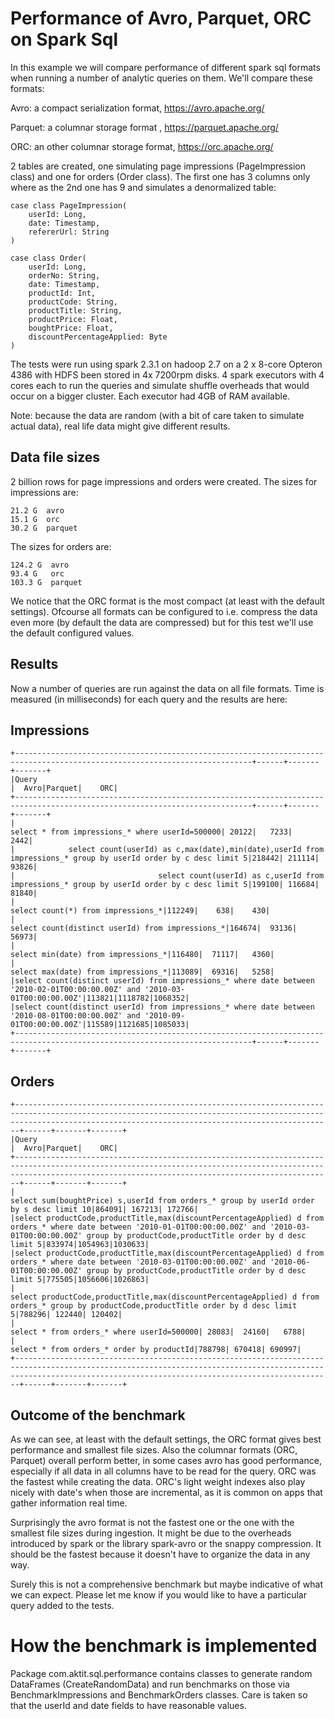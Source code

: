 # Performance of Avro, Parquet, ORC on Spark Sql

In this example we will compare performance of different spark sql formats when running a number of analytic queries on
them. We'll compare these formats:

Avro: a compact serialization format, https://avro.apache.org/

Parquet: a columnar storage format , https://parquet.apache.org/

ORC: an other columnar storage format, https://orc.apache.org/

2 tables are created, one simulating page impressions (PageImpression class) and one for orders (Order class). The first 
one has 3 columns only where as the 2nd one has 9 and simulates a denormalized table:

    case class PageImpression(
    	userId: Long,
    	date: Timestamp,
    	refererUrl: String
    )
    
    case class Order(
    	userId: Long,
    	orderNo: String,
    	date: Timestamp,
    	productId: Int,
    	productCode: String,
    	productTitle: String,
    	productPrice: Float,
    	boughtPrice: Float,
    	discountPercentageApplied: Byte
    )

The tests were run using spark 2.3.1 on hadoop 2.7 on a 2 x 8-core Opteron 4386 with HDFS been stored in 4x 7200rpm disks.
4 spark executors with 4 cores each to run the queries and simulate shuffle overheads that would occur on a bigger cluster. 
Each executor had 4GB of RAM available.
    
Note: because the data are random (with a bit of care taken to simulate actual data), real life data might give different
results.

## Data file sizes

2 billion rows for page impressions and orders were created. The sizes for impressions are:

    21.2 G  avro
    15.1 G  orc
    30.2 G  parquet

The sizes for orders are:

    124.2 G  avro
    93.4 G   orc
    103.3 G  parquet

We notice that the ORC format is the most compact (at least with the default settings). Ofcourse all formats can be
configured to i.e. compress the data even more (by default the data are compressed) but for this test we'll use the
default configured values.

## Results
Now a number of queries are run against the data on all file formats. Time is measured (in milliseconds) for each query
and the results are here:

## Impressions

    +---------------------------------------------------------------------------------------------------------------------------+------+-------+-------+
    |Query                                                                                                                      |  Avro|Parquet|    ORC|
    +---------------------------------------------------------------------------------------------------------------------------+------+-------+-------+
    |                                                                            select * from impressions_* where userId=500000| 20122|   7233|   2442|
    |            select count(userId) as c,max(date),min(date),userId from impressions_* group by userId order by c desc limit 5|218442| 211114|  93826|
    |                                select count(userId) as c,userId from impressions_* group by userId order by c desc limit 5|199100| 116684|  81840|
    |                                                                                         select count(*) from impressions_*|112249|    638|    430|
    |                                                                           select count(distinct userId) from impressions_*|164674|  93136|  56973|
    |                                                                                        select min(date) from impressions_*|116480|  71117|   4360|
    |                                                                                        select max(date) from impressions_*|113089|  69316|   5258|
    |select count(distinct userId) from impressions_* where date between '2010-02-01T00:00:00.00Z' and '2010-03-01T00:00:00.00Z'|113821|1118782|1068352|
    |select count(distinct userId) from impressions_* where date between '2010-08-01T00:00:00.00Z' and '2010-09-01T00:00:00.00Z'|115589|1121685|1085033|
    +---------------------------------------------------------------------------------------------------------------------------+------+-------+-------+

## Orders

    +-------------------------------------------------------------------------------------------------------------------------------------------------------------------------------------------------------------------+------+-------+-------+
    |Query                                                                                                                                                                                                              |  Avro|Parquet|    ORC|
    +-------------------------------------------------------------------------------------------------------------------------------------------------------------------------------------------------------------------+------+-------+-------+
    |                                                                                                                            select sum(boughtPrice) s,userId from orders_* group by userId order by s desc limit 10|864091| 167213| 172766|
    |select productCode,productTitle,max(discountPercentageApplied) d from orders_* where date between '2010-01-01T00:00:00.00Z' and '2010-03-01T00:00:00.00Z' group by productCode,productTitle order by d desc limit 5|833974|1054963|1030633|
    |select productCode,productTitle,max(discountPercentageApplied) d from orders_* where date between '2010-03-01T00:00:00.00Z' and '2010-06-01T00:00:00.00Z' group by productCode,productTitle order by d desc limit 5|775505|1056606|1026863|
    |                                                                           select productCode,productTitle,max(discountPercentageApplied) d from orders_* group by productCode,productTitle order by d desc limit 5|788296| 122440| 120402|
    |                                                                                                                                                                         select * from orders_* where userId=500000| 28083|  24160|   6788|
    |                                                                                                                                                                          select * from orders_* order by productId|788798| 670418| 690997|
    +-------------------------------------------------------------------------------------------------------------------------------------------------------------------------------------------------------------------+------+-------+-------+

## Outcome of the benchmark

As we can see, at least with the default settings, the ORC format gives best performance and smallest file sizes. Also
the columnar formats (ORC, Parquet) overall perform better, in some cases avro has good performance, especially if all
data in all columns have to be read for the query. ORC was the fastest while creating the data. ORC's light weight
indexes also play nicely with date's when those are incremental, as it is common on apps that gather information real 
time.

Surprisingly the avro format is not the fastest one or the one with the smallest file sizes during ingestion. It might 
be due to the overheads introduced by spark or the library spark-avro or the snappy compression. It should be the 
fastest because it doesn't have to organize the data in any way.

Surely this is not a comprehensive benchmark but maybe indicative of what we can expect. Please let me know if you 
would like to have a particular query added to the tests.

# How the benchmark is implemented

Package com.aktit.sql.performance contains classes to generate random DataFrames (CreateRandomData) and run benchmarks 
on those via BenchmarkImpressions and BenchmarkOrders classes. Care is taken so that the userId and date fields to have
reasonable values.
